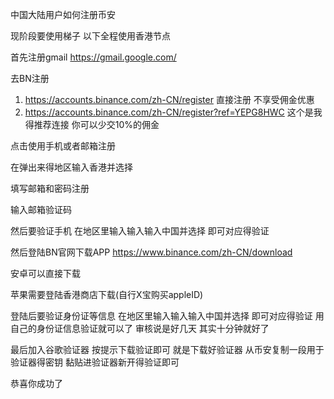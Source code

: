 中国大陆用户如何注册币安

现阶段要使用梯子  以下全程使用香港节点

首先注册gmail  https://gmail.google.com/

去BN注册  
1.   https://accounts.binance.com/zh-CN/register 直接注册  不享受佣金优惠
2.   https://accounts.binance.com/zh-CN/register?ref=YEPG8HWC 这个是我得推荐连接 你可以少交10%的佣金

点击使用手机或者邮箱注册

在弹出来得地区输入香港并选择

填写邮箱和密码注册

输入邮箱验证码

然后要验证手机 在地区里输入输入输入中国并选择 即可对应得验证

然后登陆BN官网下载APP https://www.binance.com/zh-CN/download

安卓可以直接下载 

苹果需要登陆香港商店下载(自行X宝购买appleID)

登陆后要验证身份证等信息 在地区里输入输入输入中国并选择 即可对应得验证 用自己的身份证信息验证就可以了  审核说是好几天 其实十分钟就好了

最后加入谷歌验证器 按提示下载验证即可 就是下载好验证器 从币安复制一段用于验证器得密钥 黏贴进验证器新开得验证即可

恭喜你成功了
